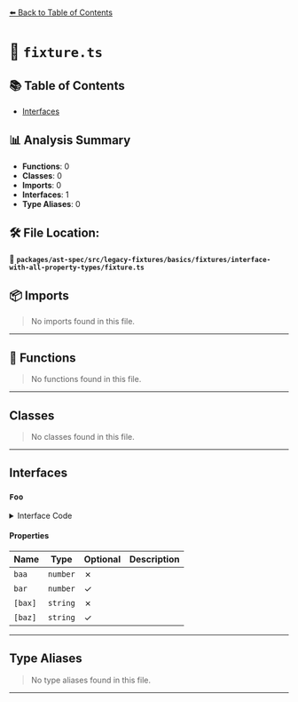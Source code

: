 [⬅️ Back to Table of Contents](../../../../../../../index.md)

# 📄 `fixture.ts`

## 📚 Table of Contents

- [Interfaces](#interfaces)

## 📊 Analysis Summary

- **Functions**: 0
- **Classes**: 0
- **Imports**: 0
- **Interfaces**: 1
- **Type Aliases**: 0

## 🛠️ File Location:
📂 **`packages/ast-spec/src/legacy-fixtures/basics/fixtures/interface-with-all-property-types/fixture.ts`**

## 📦 Imports

> No imports found in this file.


---

## 🔧 Functions

> No functions found in this file.


---

## Classes

> No classes found in this file.


---

## Interfaces

### `Foo`

<details><summary>Interface Code</summary>

```ts
interface Foo {
  baa: number;
  bar?: number;
  [bax]: string;
  [baz]?: string;
  [eee: number]: string;
  doo(): void;
  coo?(a, b, c): void;
  [loo]?(a, b, c): void;
  boo<J>(a, b, c): void;
  new (a, b?): string;
  new <F>(a, b?): string;
}
```
</details>

#### Properties

| Name | Type | Optional | Description |
|------|------|----------|-------------|
| `baa` | `number` | ✗ |  |
| `bar` | `number` | ✓ |  |
| `[bax]` | `string` | ✗ |  |
| `[baz]` | `string` | ✓ |  |


---

## Type Aliases

> No type aliases found in this file.


---